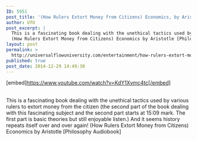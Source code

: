 ```yaml
---
ID: 5951
post_title: '(How Rulers Extort Money from Citizens) Economics, by Aristotle [Philosophy ]'
author: UfU
post_excerpt: |
  This is a fascinating book dealing with the unethical tactics used by various rulers to extort money from the citizen (the second part of the book dealing with this fascinating subject and the second part starts at 15:09 mark. The first part is basic theories but still  enjoyable listen.) And it seems history repeats itself over and over again!
  (How Rulers Extort Money from Citizens) Economics by Aristotle [Philosophy Audiobook]
layout: post
permalink: >
  http://universalflowuniversity.com/entertainment/how-rulers-extort-money-from-citizens-economics-by-aristotle-philosophy/
published: true
post_date: 2014-12-29 14:49:30
---
```

[embed]https://www.youtube.com/watch?v=KdY1Xvmc4tc[/embed]</br></br>
<p>This is a fascinating book dealing with the unethical tactics used by various rulers to extort money from the citizen (the second part of the book dealing with this fascinating subject and the second part starts at 15:09 mark. The first part is basic theories but still  enjoyable listen.) And it seems history repeats itself over and over again!
(How Rulers Extort Money from Citizens) Economics by Aristotle [Philosophy Audiobook]</p>